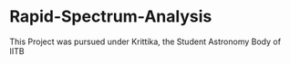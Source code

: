 # Rapid-Spectrum-Analysis
This Project was pursued under Krittika, the Student Astronomy Body of IITB
